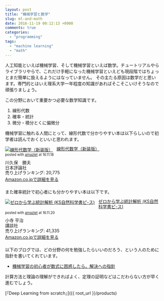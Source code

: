 ```yaml
---
layout: post
title: "機械学習と数学"
slug: ml-and-math
date: 2016-11-19 00:12:13 +0900
comments: true
categories:
  - "programming"
tags:
  - "machine learning"
  - "math"
---
```


人工知能といえば機械学習、そして機械学習といえば数学。チュートリアルやらライブラリやらで、これだけ手軽になった機械学習といえども現段階ではちょっとまだ簡単に扱えるようにはなっていません。
その主たる原因は数学だと思います。専門的とはいえ理系大学一年程度の知識があればそこそこいけそうなので頑張りましょう。

この分野において重要かつ必要な数学知識です。

1. 線形代数
2. 確率・統計
3. 微分・積分とくに偏微分

機械学習に触れる人間にとって、線形代数で分かりやすい本は以下らしいので初学者は読んでおくといいと思われます。

<div class="amazlet-box" style="margin-bottom:1.5em;"><div class="amazlet-image" style="float:left;margin:0px 12px 1px 0px;"><a href="http://www.amazon.co.jp/exec/obidos/ASIN/4535786542/iriyaufo-22" name="amazletlink" target="_blank"><img src="http://ecx.images-amazon.com/images/I/51l11gvAxFL._SL160_.jpg" alt="線形代数学（新装版）" style="border: none;" /></a></div><div class="amazlet-info" style="line-height:120%; margin-bottom: 10px"><div class="amazlet-name" style="margin-bottom:10px;line-height:120%"><a href="http://www.amazon.co.jp/exec/obidos/ASIN/4535786542/iriyaufo-22" name="amazletlink" target="_blank">線形代数学（新装版）</a><div class="amazlet-powered-date" style="font-size:80%;margin-top:5px;line-height:120%">posted with <a href="http://www.amazlet.com/" title="amazlet" target="_blank">amazlet</a> at 16.11.18</div></div><div class="amazlet-detail">川久保　勝夫 <br />日本評論社 <br />売り上げランキング: 20,775<br /></div><div class="amazlet-sub-info" style="float: left;"><div class="amazlet-link" style="margin-top: 5px"><a href="http://www.amazon.co.jp/exec/obidos/ASIN/4535786542/iriyaufo-22" name="amazletlink" target="_blank">Amazon.co.jpで詳細を見る</a></div></div></div><div class="amazlet-footer" style="clear: left"></div></div>

また確率統計で初心者にも分かりやすい本は以下です。

<div class="amazlet-box" style="margin-bottom:1.5em;"><div class="amazlet-image" style="float:left;margin:0px 12px 1px 0px;"><a href="http://www.amazon.co.jp/exec/obidos/ASIN/4061546562/iriyaufo-22" name="amazletlink" target="_blank"><img src="http://ecx.images-amazon.com/images/I/51HMS1DNADL._SL160_.jpg" alt="ゼロから学ぶ統計解析 (KS自然科学書ピ-ス)" style="border: none;" /></a></div><div class="amazlet-info" style="line-height:120%; margin-bottom: 10px"><div class="amazlet-name" style="margin-bottom:10px;line-height:120%"><a href="http://www.amazon.co.jp/exec/obidos/ASIN/4061546562/iriyaufo-22" name="amazletlink" target="_blank">ゼロから学ぶ統計解析 (KS自然科学書ピ-ス)</a><div class="amazlet-powered-date" style="font-size:80%;margin-top:5px;line-height:120%">posted with <a href="http://www.amazlet.com/" title="amazlet" target="_blank">amazlet</a> at 16.11.20</div></div><div class="amazlet-detail">小寺 平治 <br />講談社 <br />売り上げランキング: 41,335<br /></div><div class="amazlet-sub-info" style="float: left;"><div class="amazlet-link" style="margin-top: 5px"><a href="http://www.amazon.co.jp/exec/obidos/ASIN/4061546562/iriyaufo-22" name="amazletlink" target="_blank">Amazon.co.jpで詳細を見る</a></div></div></div><div class="amazlet-footer" style="clear: left"></div></div>

以下のブログでは、どの分野の何を勉強したらいいのだろう、という人のために指針を書いてくれています。

- [機械学習の初心者が数式に困惑したら。解決への指針](http://s0sem0y.hatenablog.com/entry/2016/10/02/035044)

計算方法と理論の理解ができればよく、定理の証明などはこだわらない方が早く進むでしょう。

[『Deep Learning from scratch』]({{ root_url }}/products)
